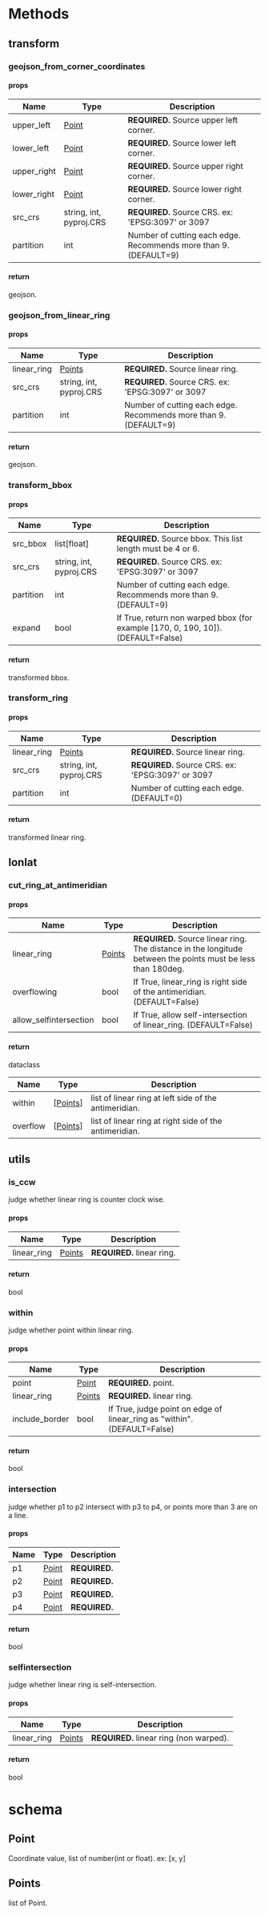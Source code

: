 # Methods
## transform

### geojson_from_corner_coordinates

#### props
| Name | Type | Description |
| ---------- | ---------- | ----------- |
| upper_left | [Point](#point) | **REQUIRED.** Source upper left corner. |
| lower_left | [Point](#point) | **REQUIRED.** Source lower left corner. |
| upper_right | [Point](#point) | **REQUIRED.** Source upper right corner. |
| lower_right | [Point](#point) | **REQUIRED.** Source lower right corner. |
| src_crs | string, int, pyproj.CRS | **REQUIRED.** Source CRS. ex: 'EPSG:3097' or 3097 |
| partition | int | Number of cutting each edge. Recommends more than 9. (DEFAULT=9) |

#### return
geojson.

### geojson_from_linear_ring

#### props
| Name | Type | Description |
| ---------- | ---------- | ----------- |
| linear_ring | [Points](#points) | **REQUIRED.** Source linear ring. |
| src_crs | string, int, pyproj.CRS | **REQUIRED.** Source CRS. ex: 'EPSG:3097' or 3097 |
| partition | int | Number of cutting each edge. Recommends more than 9. (DEFAULT=9) |

#### return
geojson.


### transform_bbox
#### props
| Name | Type | Description |
| ---------- | ---------- | ----------- |
| src_bbox | list[float] | **REQUIRED.** Source bbox. This list length must be 4 or 6. |
| src_crs | string, int, pyproj.CRS | **REQUIRED.** Source CRS. ex: 'EPSG:3097' or 3097 |
| partition | int | Number of cutting each edge. Recommends more than 9. (DEFAULT=9) |
| expand | bool | If True, return non warped bbox (for example [170, 0, 190, 10]). (DEFAULT=False) |

#### return
transformed bbox.

### transform_ring
#### props
| Name | Type | Description |
| ---------- | ---------- | ----------- |
| linear_ring | [Points](#points) | **REQUIRED.** Source linear ring. |
| src_crs | string, int, pyproj.CRS | **REQUIRED.** Source CRS. ex: 'EPSG:3097' or 3097 |
| partition | int | Number of cutting each edge. (DEFAULT=0) |

#### return
transformed linear ring.

## lonlat

### cut_ring_at_antimeridian
#### props
| Name | Type | Description |
| ---------- | ---------- | ----------- |
| linear_ring | [Points](#points) | **REQUIRED.** Source linear ring. The distance in the longitude between the points must be less than 180deg. |
| overflowing | bool | If True, linear_ring is right side of the antimeridian. (DEFAULT=False) |
| allow_selfintersection | bool | If True, allow self-intersection of linear_ring. (DEFAULT=False) |

#### return
dataclass

| Name | Type | Description |
| ---------- | ---------- | ----------- |
| within | [[Points](#points)] | list of linear ring at left side of the antimeridian. |
| overflow | [[Points](#points)] | list of linear ring at right side of the antimeridian. |


## utils

### is_ccw
judge whether linear ring is counter clock wise.

#### props
| Name | Type | Description |
| ---------- | ---------- | ----------- |
| linear_ring | [Points](#points) | **REQUIRED.** linear ring. |

#### return
bool

### within
judge whether point within linear ring.

#### props
| Name | Type | Description |
| ---------- | ---------- | ----------- |
| point | [Point](#point) | **REQUIRED.** point. |
| linear_ring | [Points](#points) | **REQUIRED.** linear ring. |
| include_border | bool | If True, judge point on edge of linear_ring as "within". (DEFAULT=False) |

#### return
bool

### intersection
judge whether p1 to p2 intersect with p3 to p4, or points more than 3 are on a line.

#### props
| Name | Type | Description |
| ---------- | ---------- | ----------- |
| p1 | [Point](#point) | **REQUIRED.** |
| p2 | [Point](#point) | **REQUIRED.** |
| p3 | [Point](#point) | **REQUIRED.** |
| p4 | [Point](#point) | **REQUIRED.** |

#### return
bool

### selfintersection
judge whether linear ring is self-intersection.

#### props
| Name | Type | Description |
| ---------- | ---------- | ----------- |
| linear_ring | [Points](#points) | **REQUIRED.** linear ring (non warped). |

#### return
bool

# schema
## Point
Coordinate value, list of number(int or float). ex: [x, y]

## Points
list of Point.
